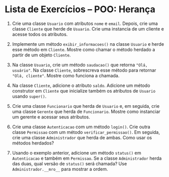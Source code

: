 # Lista de Exercícios – POO: Herança

1. Crie uma classe `Usuario` com atributos `nome` e `email`. Depois, crie uma classe `Cliente` que herde de `Usuario`. Crie uma instancia de um cliente e acesse todos os atributos.

2. Implemente um método `exibir_informacoes()` na classe `Usuario` e herde esse método em `Cliente`. Mostre como chamar o método herdado a partir de um objeto `Cliente`.

3. Na classe `Usuario`, crie um método `saudacao()` que retorna `"Olá, usuário"`. Na classe `Cliente`, sobrescreva esse método para retornar `"Olá, cliente"`. Mostre como funciona a chamada.

4. Na classe `Cliente`, adicione o atributo `saldo`. Adicione um método construtor em `Cliente` que inicialize também os atributos de `Usuario` usando `super()`.

5. Crie uma classe `Funcionario` que herda de `Usuario` e, em seguida, crie uma classe `Gerente` que herda de `Funcionario`. Mostre como instanciar um gerente e acessar seus atributos.

6. Crie uma classe `Autenticacao` com um método `login()`. Crie outra classe `Permissao` com um método `verificar_permissao()`. Em seguida, crie uma classe `Administrador` que herda de ambas. Como usar os métodos herdados?

7. Usando o exemplo anterior, adicione um método `status()` em `Autenticacao` e também em `Permissao`. Se a classe `Administrador` herda das duas, qual versão de `status()` será chamada? Use `Administrador.__mro__` para mostrar a ordem.

